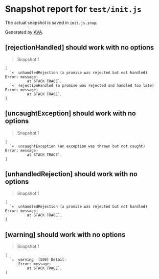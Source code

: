 # Snapshot report for `test/init.js`

The actual snapshot is saved in `init.js.snap`.

Generated by [AVA](https://ava.li).

## [rejectionHandled] should work with no options

> Snapshot 1

    [
      `×  unhandledRejection (a promise was rejected but not handled)  Error: message␊
              at STACK TRACE`,
      `×  rejectionHandled (a promise was rejected and handled too late)  Error: message␊
              at STACK TRACE`,
    ]

## [uncaughtException] should work with no options

> Snapshot 1

    [
      `×  uncaughtException (an exception was thrown but not caught)  Error: message␊
              at STACK TRACE`,
    ]

## [unhandledRejection] should work with no options

> Snapshot 1

    [
      `×  unhandledRejection (a promise was rejected but not handled)  Error: message␊
              at STACK TRACE`,
    ]

## [warning] should work with no options

> Snapshot 1

    [
      `⚠  warning  (500) Detail␊
          Error: message␊
              at STACK TRACE`,
    ]
